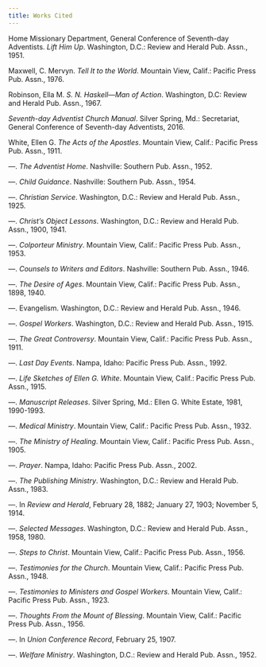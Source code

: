 ```yaml
---
title: Works Cited
---
```


Home Missionary Department, General Conference of Seventh-day Adventists. _Lift Him Up_. Washington, D.C.: Review and Herald Pub. Assn., 1951.

Maxwell, C. Mervyn. _Tell It to the World_. Mountain View, Calif.: Pacific Press Pub. Assn., 1976.

Robinson, Ella M. _S. N. Haskell—Man of Action_. Washington, D.C: Review and Herald Pub. Assn., 1967.

_Seventh-day Adventist Church Manual_. Silver Spring, Md.: Secretariat, General Conference of Seventh-day Adventists, 2016.

White, Ellen G. _The Acts of the Apostles_. Mountain View, Calif.: Pacific Press Pub. Assn., 1911.

—. _The Adventist Home_. Nashville: Southern Pub. Assn., 1952.

—. _Child Guidance_. Nashville: Southern Pub. Assn., 1954.

—. _Christian Service_. Washington, D.C.: Review and Herald Pub. Assn., 1925.

—. _Christ’s Object Lessons_. Washington, D.C.: Review and Herald Pub. Assn., 1900, 1941.

—. _Colporteur Ministry_. Mountain View, Calif.: Pacific Press Pub. Assn., 1953.

—. _Counsels to Writers and Editors_. Nashville: Southern Pub. Assn., 1946.

—. _The Desire of Ages_. Mountain View, Calif.: Pacific Press Pub. Assn., 1898, 1940.

—. Evangelism. Washington, D.C.: Review and Herald Pub. Assn., 1946.

—. _Gospel Workers_. Washington, D.C.: Review and Herald Pub. Assn., 1915.

—. _The Great Controversy_. Mountain View, Calif.: Pacific Press Pub. Assn., 1911.

—. _Last Day Events_. Nampa, Idaho: Pacific Press Pub. Assn., 1992.

—. _Life Sketches of Ellen G. White_. Mountain View, Calif.: Pacific Press Pub. Assn., 1915.

—. _Manuscript Releases_. Silver Spring, Md.: Ellen G. White Estate, 1981, 1990-1993.

—. _Medical Ministry_. Mountain View, Calif.: Pacific Press Pub. Assn., 1932.

—. _The Ministry of Healing_. Mountain View, Calif.: Pacific Press Pub. Assn., 1905.

—. _Prayer_. Nampa, Idaho: Pacific Press Pub. Assn., 2002.

—. _The Publishing Ministry_. Washington, D.C.: Review and Herald Pub. Assn., 1983.

—. In _Review and Herald_, February 28, 1882; January 27, 1903; November 5, 1914.

—. _Selected Messages_. Washington, D.C.: Review and Herald Pub. Assn., 1958, 1980.

—. _Steps to Christ_. Mountain View, Calif.: Pacific Press Pub. Assn., 1956.

—. _Testimonies for the Church_. Mountain View, Calif.: Pacific Press Pub. Assn., 1948.

—. _Testimonies to Ministers and Gospel Workers_. Mountain View, Calif.: Pacific Press Pub. Assn., 1923.

—. _Thoughts From the Mount of Blessing_. Mountain View, Calif.: Pacific Press Pub. Assn., 1956.

—. In _Union Conference Record_, February 25, 1907.

—. _Welfare Ministry_. Washington, D.C.: Review and Herald Pub. Assn., 1952.